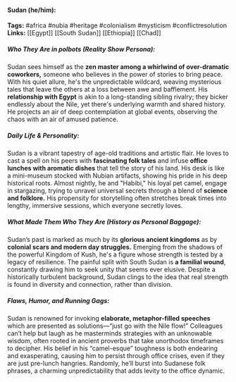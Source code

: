 #### Sudan (he/him):  
**Tags:** #africa #nubia #heritage #colonialism #mysticism #conflictresolution  
**Links:** [[Egypt]] [[South Sudan]] [[Ethiopia]] [[Chad]]

##### Who They Are in *polbots* (Reality Show Persona):  
Sudan sees himself as the **zen master among a whirlwind of over-dramatic coworkers,** someone who believes in the power of stories to bring peace. With his quiet allure, he's the unpredictable wildcard, weaving mysterious tales that leave the others at a loss between awe and bafflement. His **relationship with Egypt** is akin to a long-standing sibling rivalry; they bicker endlessly about the Nile, yet there's underlying warmth and shared history. He projects an air of deep contemplation at global events, observing the chaos with an air of amused patience.

##### Daily Life & Personality:  
Sudan is a vibrant tapestry of age-old traditions and artistic flair. He loves to cast a spell on his peers with **fascinating folk tales** and infuse **office lunches with aromatic dishes** that tell the story of his land. His desk is like a mini-museum stocked with Nubian artifacts, showing his pride in his deep historical roots. Almost nightly, he and "Habibi," his loyal pet camel, engage in stargazing, trying to unravel universal secrets through a blend of **science and folklore.** His propensity for storytelling often stretches break times into lengthy, immersive sessions, which everyone secretly loves.

##### What Made Them Who They Are (History as Personal Baggage):  
Sudan’s past is marked as much by its **glorious ancient kingdoms** as by **colonial scars and modern day struggles.** Emerging from the shadows of the powerful Kingdom of Kush, he's a figure whose strength is tested by a legacy of resilience. The painful split with South Sudan is **a familial wound**, constantly drawing him to seek unity that seems ever elusive. Despite a historically turbulent background, Sudan clings to the idea that real strength is found in diversity and connection, rather than division.

##### Flaws, Humor, and Running Gags:  
Sudan is renowned for invoking **elaborate, metaphor-filled speeches** which are presented as solutions—“just go with the Nile flow!” Colleagues can’t help but laugh as he masterminds strategies with an unknowable wisdom, often rooted in ancient proverbs that take unorthodox timeframes to decipher. His belief in his “camel-esque” toughness is both endearing and exasperating, causing him to persist through office crises, even if they are just pre-lunch hangries. Randomly, he’ll burst into Sudanese folk phrases, a charming unpredictability that adds levity to the office dynamic.